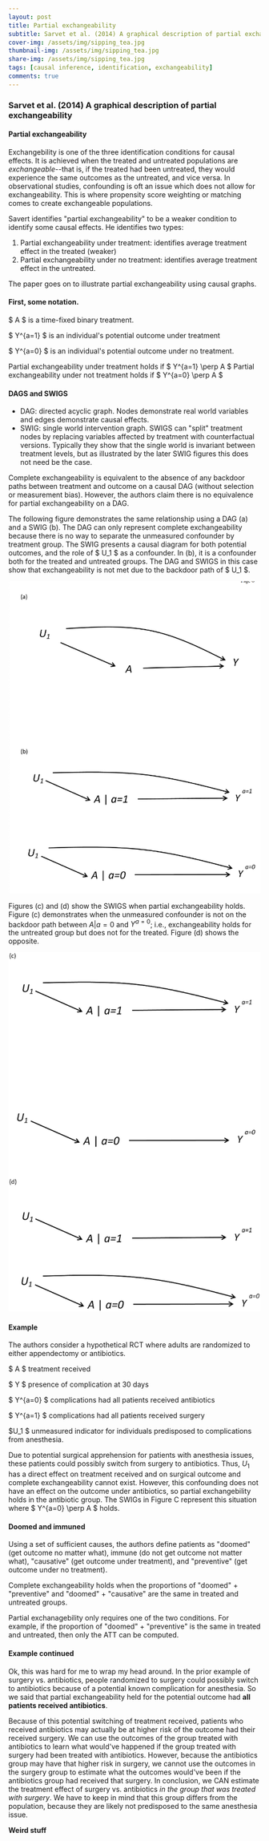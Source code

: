 ```yaml
---
layout: post
title: Partial exchangeability
subtitle: Sarvet et al. (2014) A graphical description of partial exchangeability
cover-img: /assets/img/sipping_tea.jpg
thumbnail-img: /assets/img/sipping_tea.jpg
share-img: /assets/img/sipping_tea.jpg
tags: [causal inference, identification, exchangeability]
comments: true
---
```



### Sarvet et al. (2014) A graphical description of partial exchangeability

#### Partial exchangeability
Exchangebility is one of the three identification conditions for causal effects. It is achieved when the treated and untreated populations are _exchangeable_--that is, if the treated had been untreated, they would experience the same outcomes as the untreated, and vice versa. In observational studies, confounding is oft an issue which does not allow for exchangeability. This is where propensity score weighting or matching comes to create exchangeable populations. 

Savert identifies "partial exchangeability" to be a weaker condition to identify some causal effects. He identifies two types:

1. Partial exchangeability under treatment: identifies average treatment effect in the treated (weaker)
2. Partial exchangeability under no treatment: identifies average treatment effect in the untreated. 

The paper goes on to illustrate partial exchangeability using causal graphs. 

#### First, some notation.

$ A $ is a time-fixed binary treatment.

$ Y^{a=1} $ is an individual's potential outcome under treatment

$ Y^{a=0} $ is an individual's potential outcome under no treatment. 

Partial exchangeability under treatment holds if $ Y^{a=1} \perp A $
Partial exchangeability under not treatment holds if $ Y^{a=0} \perp A $

#### DAGS and SWIGS

* DAG: directed acyclic graph. Nodes demonstrate real world variables and edges demonstrate causal effects. 
* SWIG: single world intervention graph. SWIGS can "split" treatment nodes by replacing variables affected by treatment with counterfactual versions. Typically they show that the single world is invariant between treatment levels, but as illustrated by the later SWIG figures this does not need be the case. 

Complete exchangeability is equivalent to the absence of any backdoor paths between treatment and outcome on a causal DAG (without selection or measurement bias). However, the authors claim there is no equivalence for partial exchangeability on a DAG. 

The following figure demonstrates the same relationship using a DAG (a) and a SWIG (b). The DAG can only represent complete exchangeability because there is no way to separate the unmeasured confounder by treatment group. The SWIG presents a causal diagram for both potential outcomes, and the role of $ U_1 $ as a confounder. In (b), it is a confounder both for the treated and untreated groups. The DAG and SWIGS in this case show that exchangeability is not met due to the backdoor path of $ U_1 $. 

<div class="fig figcenter fighighlight">
  <img src="/assets/img/sarvet_fig1.png">
</div>


Figures (c) and (d) show the SWIGS when partial exchangeability holds. Figure (c) demonstrates when the unmeasured confounder is not on the backdoor path between $A|a=0$ and $Y^{a=0}$; i.e., exchangeability holds for the untreated group but does not for the treated. Figure (d) shows the opposite. 

<div class="fig figcenter fighighlight">
  <img src="/assets/img/sarvet_fig2.png">
</div>

#### Example

The authors consider a hypothetical RCT where adults are randomized to either appendectomy or antibiotics. 

$ A $ treatment received

$ Y $ presence of complication at 30 days

$ Y^{a=0} $ complications had all patients received antibiotics

$ Y^{a=1} $ complications had all patients received surgery

 $U_1 $ unmeasured indicator for individuals predisposed to complications from anesthesia. 

Due to potential surgical apprehension for patients with anesthesia issues, these patients could possibly switch from surgery to antibiotics. Thus, $U_1$ has a direct effect on treatment received and on surgical outcome and complete exchangeability cannot exist. However, this confounding does not have an effect on the outcome under antibiotics, so partial exchangebility holds in the antibiotic group. The SWIGs in Figure C represent this situation where $ Y^{a=0} \perp A $ holds. 


#### Doomed and immuned

Using a set of sufficient causes, the authors define patients as "doomed" (get outcome no matter what), immune (do not get outcome not matter what), "causative" (get outcome under treatment), and "preventive" (get outcome under no treatment). 

Complete exchangeability holds when the proportions of "doomed" + "preventive" and "doomed" + "causative" are the same in treated and untreated groups. 

Partial exchanagebility only requires one of the two conditions. For example, if the proportion of "doomed" + "preventive" is the same in treated and untreated, then only the ATT can be computed. 

#### Example continued

Ok, this was hard for me to wrap my head around. 
In the prior example of surgery vs. antibiotics, people randomized to surgery could possibly switch to antibiotics because of a potential known complication for anesthesia. So we said that partial exchangeability held for the potential outcome had **all patients received antibiotics**.

Because of this potential switching of treatment received, patients who received antibiotics may actually be at higher risk of the outcome had their received surgery. We can use the outcomes of the group treated with antibiotics to learn what would've happened if the group treated with surgery had been treated with antibiotics. However, because the antibiotics group may have that higher risk in surgery, we cannot use the outcomes in the surgery group to estimate what the outcomes would've been if the antibiotics group had received that surgery. In conclusion, we CAN estimate the treatment effect of surgery vs. antibiotics _in the group that was treated with surgery_. We have to keep in mind that this group differs from the population, because they are likely not predisposed to the same anesthesia issue. 

 **Weird stuff**
